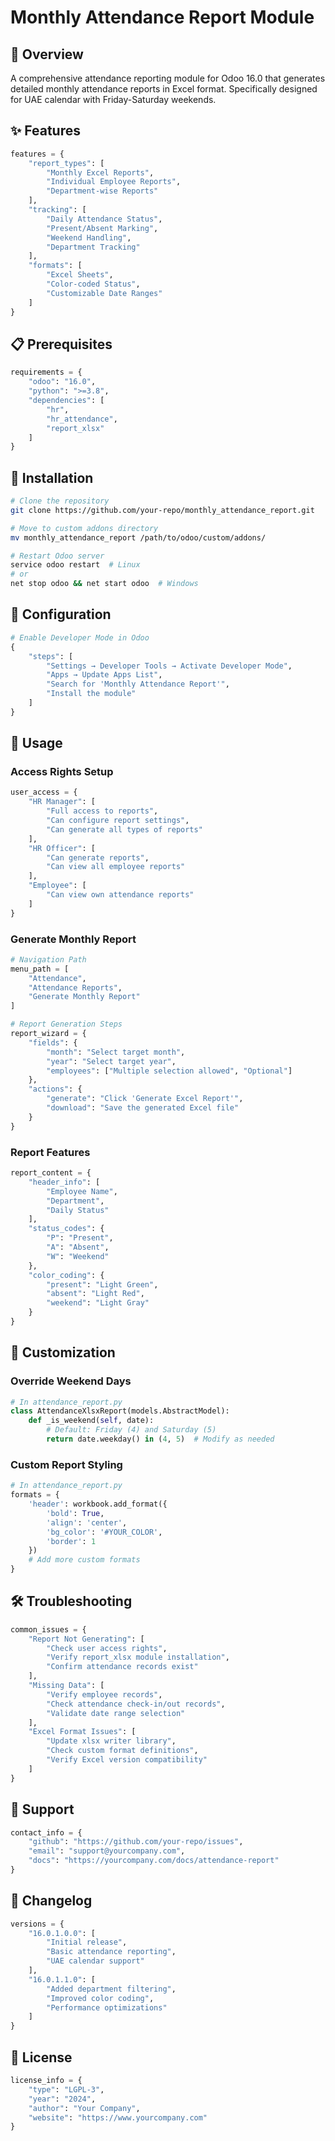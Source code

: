 # Monthly Attendance Report Module

## 🎯 Overview
A comprehensive attendance reporting module for Odoo 16.0 that generates detailed monthly attendance reports in Excel format. Specifically designed for UAE calendar with Friday-Saturday weekends.

## ✨ Features

```python
features = {
    "report_types": [
        "Monthly Excel Reports",
        "Individual Employee Reports",
        "Department-wise Reports"
    ],
    "tracking": [
        "Daily Attendance Status",
        "Present/Absent Marking",
        "Weekend Handling",
        "Department Tracking"
    ],
    "formats": [
        "Excel Sheets",
        "Color-coded Status",
        "Customizable Date Ranges"
    ]
}
```

## 📋 Prerequisites

```python
requirements = {
    "odoo": "16.0",
    "python": ">=3.8",
    "dependencies": [
        "hr",
        "hr_attendance",
        "report_xlsx"
    ]
}
```

## 🔧 Installation

```bash
# Clone the repository
git clone https://github.com/your-repo/monthly_attendance_report.git

# Move to custom addons directory
mv monthly_attendance_report /path/to/odoo/custom/addons/

# Restart Odoo server
service odoo restart  # Linux
# or
net stop odoo && net start odoo  # Windows
```

## 📝 Configuration

```python
# Enable Developer Mode in Odoo
{
    "steps": [
        "Settings → Developer Tools → Activate Developer Mode",
        "Apps → Update Apps List",
        "Search for 'Monthly Attendance Report'",
        "Install the module"
    ]
}
```

## 🚀 Usage

### Access Rights Setup
```python
user_access = {
    "HR Manager": [
        "Full access to reports",
        "Can configure report settings",
        "Can generate all types of reports"
    ],
    "HR Officer": [
        "Can generate reports",
        "Can view all employee reports"
    ],
    "Employee": [
        "Can view own attendance reports"
    ]
}
```

### Generate Monthly Report
```python
# Navigation Path
menu_path = [
    "Attendance",
    "Attendance Reports",
    "Generate Monthly Report"
]

# Report Generation Steps
report_wizard = {
    "fields": {
        "month": "Select target month",
        "year": "Select target year",
        "employees": ["Multiple selection allowed", "Optional"]
    },
    "actions": {
        "generate": "Click 'Generate Excel Report'",
        "download": "Save the generated Excel file"
    }
}
```

### Report Features
```python
report_content = {
    "header_info": [
        "Employee Name",
        "Department",
        "Daily Status"
    ],
    "status_codes": {
        "P": "Present",
        "A": "Absent",
        "W": "Weekend"
    },
    "color_coding": {
        "present": "Light Green",
        "absent": "Light Red",
        "weekend": "Light Gray"
    }
}
```

## 🎨 Customization

### Override Weekend Days
```python
# In attendance_report.py
class AttendanceXlsxReport(models.AbstractModel):
    def _is_weekend(self, date):
        # Default: Friday (4) and Saturday (5)
        return date.weekday() in (4, 5)  # Modify as needed
```

### Custom Report Styling
```python
# In attendance_report.py
formats = {
    'header': workbook.add_format({
        'bold': True,
        'align': 'center',
        'bg_color': '#YOUR_COLOR',
        'border': 1
    })
    # Add more custom formats
}
```

## 🛠 Troubleshooting

```python
common_issues = {
    "Report Not Generating": [
        "Check user access rights",
        "Verify report_xlsx module installation",
        "Confirm attendance records exist"
    ],
    "Missing Data": [
        "Verify employee records",
        "Check attendance check-in/out records",
        "Validate date range selection"
    ],
    "Excel Format Issues": [
        "Update xlsx writer library",
        "Check custom format definitions",
        "Verify Excel version compatibility"
    ]
}
```

## 📱 Support

```python
contact_info = {
    "github": "https://github.com/your-repo/issues",
    "email": "support@yourcompany.com",
    "docs": "https://yourcompany.com/docs/attendance-report"
}
```

## 🔄 Changelog

```python
versions = {
    "16.0.1.0.0": [
        "Initial release",
        "Basic attendance reporting",
        "UAE calendar support"
    ],
    "16.0.1.1.0": [
        "Added department filtering",
        "Improved color coding",
        "Performance optimizations"
    ]
}
```

## 📜 License

```python
license_info = {
    "type": "LGPL-3",
    "year": "2024",
    "author": "Your Company",
    "website": "https://www.yourcompany.com"
}
```
